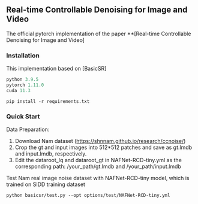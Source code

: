 
## Real-time Controllable Denoising for Image and Video

The official pytorch implementation of the paper **[Real-time Controllable Denoising for Image and Video]


### Installation
This implementation based on [BasicSR] 

```python
python 3.9.5
pytorch 1.11.0
cuda 11.3
```

```
pip install -r requirements.txt
```
### Quick Start 
Data Preparation:
  1. Download Nam dataset (https://shnnam.github.io/research/ccnoise/)
  2. Crop the gt and input images into 512*512 patches and save as gt.lmdb and input.lmdb, respectively.
  3. Edit the dataroot_lq and dataroot_gt in NAFNet-RCD-tiny.yml as the corresponding path: /your_path/gt.lmdb and /your_path/input.lmdb

Test Nam real image noise dataset with NAFNet-RCD-tiny model, which is trained on SIDD training dataset

```
python basicsr/test.py --opt options/test/NAFNet-RCD-tiny.yml
```

